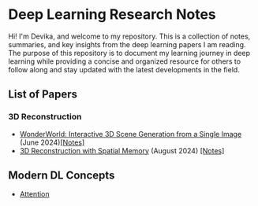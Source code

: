 # Deep Learning Research Notes

Hi! I'm Devika, and welcome to my repository. This is a collection of notes, summaries, and key insights from the deep learning papers I am reading. The purpose of this repository is to document my learning journey in deep learning while providing a concise and organized resource for others to follow along and stay updated with the latest developments in the field.

## List of Papers

### 3D Reconstruction
- [WonderWorld: Interactive 3D Scene Generation from a Single Image](https://arxiv.org/pdf/2406.09394) (June 2024)[[Notes]](./wonder_world.md)
- [3D Reconstruction with Spatial Memory](https://arxiv.org/pdf/2408.16061) (August 2024) [[Notes]](./spann_3R.md)



## Modern DL Concepts
 - [Attention](./Modern%20DL%20Concepts/attention.md)